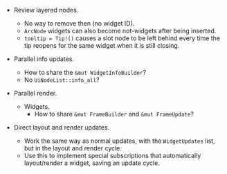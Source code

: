 * Review layered nodes.
    - No way to remove then (no widget ID).
    - `ArcNode` widgets can also become not-widgets after being inserted.
    - `tooltip = Tip!()` causes a slot node to be left behind every time the tip reopens
      for the same widget when it is still closing.

* Parallel info updates.
    - How to share the `&mut WidgetInfoBuilder`?
    - No `UiNodeList::info_all`?

* Parallel render.
    - Widgets.
        - How to share `&mut FrameBuilder` and `&mut FrameUpdate`?



* Direct layout and render updates.
    - Work the same way as normal updates, with the `WidgetUpdates` list, but in the layout and render cycle.
    - Use this to implement special subscriptions that automatically layout/render a widget, saving an update
      cycle.